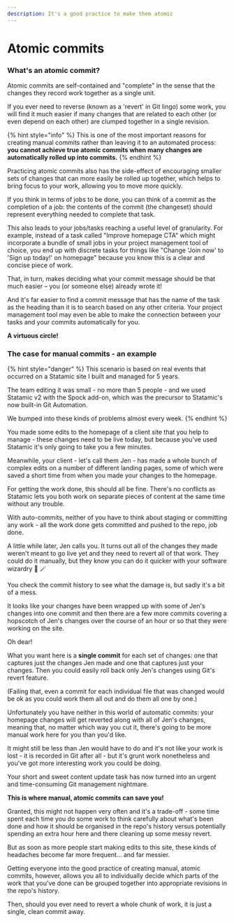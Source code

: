 ```yaml
---
description: It's a good practice to make them atomic
---
```


# Atomic commits

### What's an atomic commit?

Atomic commits are self-contained and "complete" in the sense that the changes they record work together as a single unit.

If you ever need to reverse (known as a 'revert' in Git lingo) some work, you will find it much easier if many changes that are related to each other (or even depend on each other) are clumped together in a single revision.

{% hint style="info" %}
This is one of the most important reasons for creating manual commits rather than leaving it to an automated process: **you cannot achieve true atomic commits when many changes are automatically rolled up into commits.**
{% endhint %}

Practicing atomic commits also has the side-effect of encouraging smaller sets of changes that can more easily be rolled up together, which helps to bring focus to your work, allowing you to move more quickly.

If you think in terms of jobs to be done, you can think of a commit as the completion of a job: the contents of the commit (the changeset) should represent everything needed to complete that task.

This also leads to your jobs/tasks reaching a useful level of granularity. For example, instead of a task called "Improve homepage CTA" which might incorporate a bundle of small jobs in your project management tool of choice, you end up with discrete tasks for things like "Change 'Join now' to 'Sign up today!' on homepage" because you know this is a clear and concise piece of work.

That, in turn, makes deciding what your commit message should be that much easier – you (or someone else) already wrote it!

And it's far easier to find a commit message that has the name of the task as the heading than it is to search based on any other criteria. Your project management tool may even be able to make the connection between your tasks and your commits automatically for you.

**A virtuous circle!**

### The case for manual commits - an example

{% hint style="danger" %}
This scenario is based on real events that occurred on a Statamic site I built and managed for 5 years.

The team editing it was small - no more than 5 people - and we used Statamic v2 with the Spock add-on, which was the precursor to Statamic's now built-in Git Automation.

We bumped into these kinds of problems almost every week.
{% endhint %}

You made some edits to the homepage of a client site that you help to manage - these changes need to be live today, but because you've used Statamic it's only going to take you a few minutes.

Meanwhile, your client - let's call them Jen - has made a whole bunch of complex edits on a number of different landing pages, some of which were saved a short time from when you made your changes to the homepage.

For getting the work done, this should all be fine. There's no conflicts as Statamic lets you both work on separate pieces of content at the same time without any trouble.

With auto-commits, neither of you have to think about staging or committing any work - all the work done gets committed and pushed to the repo, job done.

A little while later, Jen calls you. It turns out all of the changes they made weren't meant to go live yet and they need to revert all of that work. They could do it manually, but they know you can do it quicker with your software wizardry 🧙 🪄

You check the commit history to see what the damage is, but sadly it's a bit of a mess.

It looks like your changes have been wrapped up with some of Jen's changes into one commit and then there are a few more commits covering a hopscotch of Jen's changes over the course of an hour or so that they were working on the site.

Oh dear!

What you want here is a **single commit** for each set of changes: one that captures just the changes Jen made and one that captures just your changes. Then you could easily roll back only Jen's changes using Git's revert feature.

(Failing that, even a commit for each individual file that was changed would be ok as you could work them all out and do them all one by one.)

Unfortunately you have neither in this world of automatic commits: your homepage changes will get reverted along with all of Jen's changes, meaning that, no matter which way you cut it, there's going to be more manual work here for you than you'd like.

It might still be less than Jen would have to do and it's not like your work is lost - it is recorded in Git after all - but it's grunt work nonetheless and you've got more interesting work you could be doing.

Your short and sweet content update task has now turned into an urgent and time-consuming Git management nightmare.

**This is where manual, atomic commits can save you!**

Granted, this might not happen very often and it's a trade-off - some time spent each time you do some work to think carefully about what's been done and how it should be organised in the repo's history versus potentially spending an extra hour here and there cleaning up some messy revert.

But as soon as more people start making edits to this site, these kinds of headaches become far more frequent... and far messier.

Getting everyone into the good practice of creating manual, atomic commits, however, allows you all to individually decide which parts of the work that you've done can be grouped together into appropriate revisions in the repo's history.

Then, should you ever need to revert a whole chunk of work, it is just a single, clean commit away.
